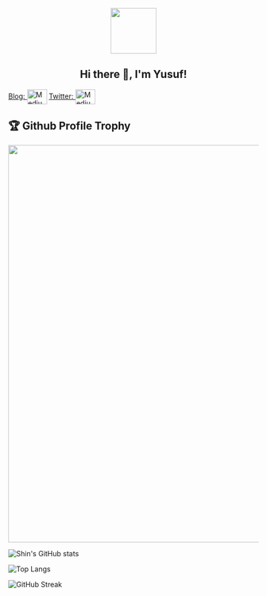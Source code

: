 <p align="center">
  <img width="92" src="https://raw.githubusercontent.com/shinokada/shinokada/master/assets/mkdir.png" />
</p>  
<h2 align="center">Hi there 👋, I'm Yusuf!</h2>


<a href="https://blog.codewithshin.com/" target="blank">Blog: <img align="center" src="https://cdn.jsdelivr.net/npm/simple-icons@3.0.1/icons/medium.svg" alt="Medium" height="30" width="40" /></a> <a href="https://twitter.com/shinokada" target="blank">Twitter: <img align="center" src="https://cdn.jsdelivr.net/npm/simple-icons@3.0.1/icons/twitter.svg" alt="Medium" height="30" width="40" /></a>

<h2>🏆 Github Profile Trophy</h2>
<img width=800 src="https://github-profile-trophy.vercel.app/?username=yusufdrymz&column=9&theme=gruvbox&no-frame=true"/>

![Shin's GitHub stats](https://github-readme-stats.vercel.app/api?username=yusufdrymz&show_icons=true&theme=tokyonight)

![Top Langs](https://github-readme-stats.vercel.app/api/top-langs/?username=yusufdrymz&layout=compact)

![GitHub Streak](https://github-readme-streak-stats.herokuapp.com?user=yusufdrymz&theme=neon-palenight&hide_border=true)
